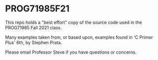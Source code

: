 # PROG71985F21

This repo holds a "best effort" copy of the source code used in the PROG71985 Fall 2021 class.

Many examples taken from, or based upon, examples found in 'C Primer Plus' 6th, by Stephen Prata.

Please email Professor Steve if you have questions or concerns.
